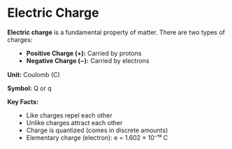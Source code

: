 # Electric Charge

<div class="definition-card">
                        
<p><strong>Electric charge</strong> is a fundamental property of matter. There are two types of charges:</p>
                        <ul style="margin-left: 20px; margin-top: 10px;">
                            <li><strong>Positive Charge (+):</strong> Carried by protons</li>
                            <li><strong>Negative Charge (−):</strong> Carried by electrons</li>
                        </ul>
                        <p style="margin-top: 15px;"><strong>Unit:</strong> Coulomb (C)</p>
                        <p><strong>Symbol:</strong> Q or q</p>
                        <p style="margin-top: 10px;"><strong>Key Facts:</strong></p>
                        <ul style="margin-left: 20px; margin-top: 5px;">
                            <li>Like charges repel each other</li>
                            <li>Unlike charges attract each other</li>
                            <li>Charge is quantized (comes in discrete amounts)</li>
                            <li>Elementary charge (electron): e = 1.602 × 10⁻¹⁹ C</li>
                        </ul>
                    </div>
